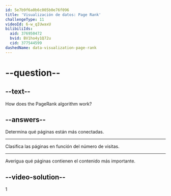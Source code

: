 ```yaml
---
id: 5e7b9f6a0b6c005b0e76f096
title: 'Visualización de datos: Page Rank'
challengeType: 11
videoId: 6-w_qIUwaxU
bilibiliIds:
  aid: 376950472
  bvid: BV1ho4y1Q72u
  cid: 377544599
dashedName: data-visualization-page-rank
---
```


# --question--

## --text--

How does the PageRank algorithm work?

## --answers--

Determina qué páginas están más conectadas.

---

Clasifica las páginas en función del número de visitas.

---

Averigua qué páginas contienen el contenido más importante.

## --video-solution--

1

